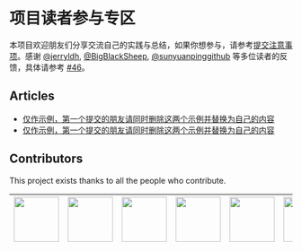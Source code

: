 # 项目读者参与专区
本项目欢迎朋友们分享交流自己的实践与总结，如果你想参与，请参考[提交注意事项](/docs/from-readers/doocs-advanced-java-attention.md)。感谢 [@jerryldh](https://github.com/jerryldh), [@BigBlackSheep](https://github.com/BigBlackSheep), [@sunyuanpinggithub](https://github.com/sunyuanpinggithub) 等多位读者的反馈，具体请参考 [#46](https://github.com/doocs/advanced-java/issues/46)。

## Articles
- [仅作示例，第一个提交的朋友请同时删除这两个示例并替换为自己的内容](/docs/from-readers/doocs-advanced-java-attention.md)
- [仅作示例，第一个提交的朋友请同时删除这两个示例并替换为自己的内容](/docs/from-readers/doocs-advanced-java-attention.md)

## Contributors
This project exists thanks to all the people who contribute.

<!-- ALL-CONTRIBUTORS-LIST:START - Do not remove or modify this section -->

| <center> [<img src="https://avatars3.githubusercontent.com/u/21008209?v=4" width="80px;"/>](https://github.com/yanglbme) </center> | <center> [<img src="https://avatars3.githubusercontent.com/u/31427850?v=4" width="80px;"/>](https://github.com/ImgBotApp) </center> | <center> [<img src="https://avatars3.githubusercontent.com/u/14137033?v=4" width="80px;"/>](https://github.com/lianghao208) </center> | <center> [<img src="https://avatars3.githubusercontent.com/u/5753574?v=4" width="80px;"/>](https://github.com/tccbest) </center> | <center> [<img src="https://avatars3.githubusercontent.com/u/15058152?v=4" width="80px;"/>](https://github.com/sheldonyss) </center> | <center> [<img src="https://avatars3.githubusercontent.com/u/44314231?v=4" width="80px;"/>](https://github.com/igayhub) </center> | <center> [<img src="https://avatars3.githubusercontent.com/u/25682169?v=4" width="80px;"/>](https://github.com/naah69) </center> | |
|---|---|---|---|---|---|---|---|

<!-- ALL-CONTRIBUTORS-LIST:END -->